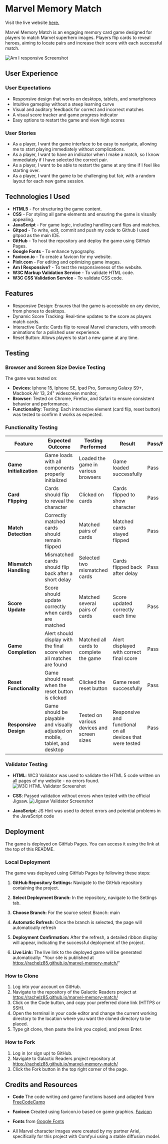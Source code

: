 # Marvel Memory Match

Visit the live website [here.](https://rachelz85.github.io/marvel-memory-match/)

Marvel Memory Match is an engaging memory card game designed for players to match Marvel superhero images. Players flip cards to reveal heroes, aiming to locate pairs and increase their score with each successful match. 

![Am I responsive Screenshot](assets/images/responsive.png)

## User Experience

### User Expectations
- Responsive design that works on desktops, tablets, and smartphones
- Intuitive gameplay without a steep learning curve
- Visual and auditory feedback for correct and incorrect matches
- A visual score tracker and game progress indicator
- Easy options to restart the game and view high scores

### User Stories
- As a player, I want the game interface to be easy to navigate, allowing me to start playing immediately without complications.
- As a player, I want to have an indicator when I make a match, so I know immediately if I have selected the correct pair.
- As a player, I want to be able to restart the game at any time if I feel like starting over.
- As a player, I want the game to be challenging but fair, with a random layout for each new game session.


## Technologies I Used

- **HTML5** - For structuring the game content.
- **CSS** - For styling all game elements and ensuring the game is visually appealing.
- **JavaScript** - For game logic, including handling card flips and matches.
- **Gitpod** -  To write, edit, commit and push my code to Github I used gitpod as the main IDE.
- **GitHub** - To host the repository and deploy the game using GitHub Pages.
- **Google Fonts** - To enhance typography.
- **Favicon.io** - To create a favicon for my website.
- **Pixlr.com** - For editing and optimizing game images.
- **Am I Responsive?** - To test the responsiveness of the website.
- **W3C Markup Validation Service** - To validate HTML code.
- **W3C CSS Validation Service** - To validate CSS code.

## Features

- Responsive Design: Ensures that the game is accessible on any device, from phones to desktops.
- Dynamic Score Tracking: Real-time updates to the score as players match cards.
- Interactive Cards: Cards flip to reveal Marvel characters, with smooth animations for a polished user experience.
- Reset Button: Allows players to start a new game at any time.

## Testing

### Browser and Screen Size Device Testing

The game was tested on:

- **Devices**: Iphone 15, Iphone SE, Ipad Pro, Samsung Galaxy S9+, Macbook Air 13, 24" widescreen monitor, 
- **Browser**: Tested on Chrome, Firefox, and Safari to ensure consistent behavior and performance.
- **Functionality**: Testing: Each interactive element (card flip, reset button) was tested to confirm it works as expected.

### Functionality Testing

| **Feature** | **Expected Outcome** | **Testing Performed** | **Result** | **Pass/Fail** |
|---------|------------------|-------------------|--------|-----------|
| **Game Initialization** | Game loads with all components properly initialized | Loaded the game in various browsers | Game loaded successfully | Pass |
| **Card Flipping** | Cards should flip to reveal the character | Clicked on cards | Cards flipped to show character | Pass |
| **Match Detection** | Correctly matched cards should remain flipped | Matched pairs of cards | Matched cards stayed flipped | Pass |
| **Mismatch Handling** | Mismatched cards should flip back after a short delay | Selected two mismatched cards | Cards flipped back after delay | Pass |
| **Score Update** | Score should update correctly when cards are matched | Matched several pairs of cards | Score updated correctly each time | Pass |
| **Game Completion** | Alert should display with the final score when all matches are found | Matched all cards to complete the game | Alert displayed with correct final score | Pass |
| **Reset Functionality** | Game should reset when the reset button is clicked | Clicked the reset button | Game reset successfully | Pass |
| **Responsive Design** | Game should be playable and visually adjusted on mobile, tablet, and desktop | Tested on various devices and screen sizes | Responsive and functional on all devices that were tested | Pass |

### Validator Testing
- **HTML**: WC3 Validator was used to validate the HTML 5 code written on all pages of my website - no errors found.<br>
![W3C HTML Validator Screenshot](assets/images/html-validator.png) 

- **CSS**: Passed validation without errors when tested with the official Jigsaw.
![Jigsaw Validator Screenshot](assets/images/jigsaw.png)

- **JavaScript**: JS Hint was used to detect errors and potential problems in the JavaScript code


## Deployment
The game is deployed on GitHub Pages. You can access it using the link at the top of this README.

### Local Deployment

The game was deployed using GitHub Pages by following these steps:

1. **GitHub Repository Settings:** Navigate to the GitHub repository containing the project.

2. **Select Deployment Branch:** In the repository, navigate to the Settings tab.

3. **Choose Branch:** For the source select Branch: main

4. **Automatic Refresh:** Once the branch is selected, the page will automatically refresh

5. **Deployment Confirmation:** After the refresh, a detailed ribbon display will appear, indicating the successful deployment of the project.

6. **Live Link:** The live link to the deployed game will be generated automatically: "Your site is published at https://rachelz85.github.io/marvel-memory-match/"

### How to Clone

1. Log into your account on GitHub.
2. Navigate to the repository of the Galactic Readers project at https://rachelz85.github.io/marvel-memory-match/
3. Click on the Code button, and copy your preferred clone link (HTTPS or SSH).
4. Open the terminal in your code editor and change the current working directory to the location where you want the cloned directory to be placed.
5. Type git clone, then paste the link you copied, and press Enter.
 
 ### How to Fork 

1. Log in (or sign up) to GitHub.
2. Navigate to Galactic Readers project repository at https://rachelz85.github.io/marvel-memory-match/
3. Click the Fork button in the top right corner of the page.


## Credits and Resources

- **Code** The code writing and game functions based and adapted from [FreeCodeCamp](https://www.youtube.com/@freecodecamp/videos)

- **Favicon** Created using favicon.io based on game graphics. [Favicon](https://favicon.io/)

- **Fonts** from [Google Fonts](https://fonts.google.com/)

- All Marvel character images were created by my partner Ariel, specifically for this project with Comfyui using a stable diffusion model.

 
